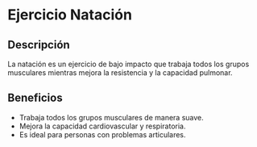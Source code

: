 # Ejercicio Natación

## Descripción
La natación es un ejercicio de bajo impacto que trabaja todos los grupos musculares mientras mejora la resistencia y la capacidad pulmonar.

## Beneficios
- Trabaja todos los grupos musculares de manera suave.
- Mejora la capacidad cardiovascular y respiratoria.
- Es ideal para personas con problemas articulares.